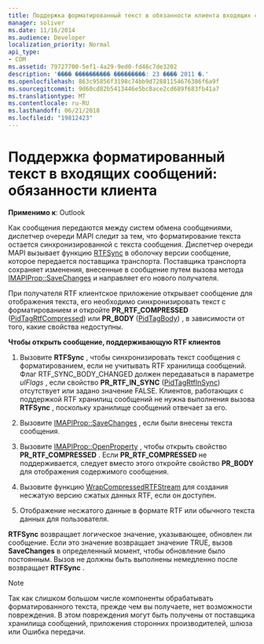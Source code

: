 ```yaml
---
title: Поддержка форматированный текст в обязанности клиента входящих сообщений
manager: soliver
ms.date: 11/16/2014
ms.audience: Developer
localization_priority: Normal
api_type:
- COM
ms.assetid: 79727700-5ef1-4a29-9ed0-fd46c7de3202
description: '���� ���������� ���������: 23 ���� 2011 �.'
ms.openlocfilehash: 863c95856f3198c74bb9d72881154676386f6a9f
ms.sourcegitcommit: 9d60cd82b5413446e5bc8ace2cd689f683fb41a7
ms.translationtype: MT
ms.contentlocale: ru-RU
ms.lasthandoff: 06/21/2018
ms.locfileid: "19812423"
---
```

# <a name="supporting-formatted-text-in-incoming-messages-client-responsibilities"></a>Поддержка форматированный текст в входящих сообщений: обязанности клиента

  
  
**Применимо к**: Outlook 
  
Как сообщения передаются между систем обмена сообщениями, диспетчер очереди MAPI следит за тем, что форматирование текста остается синхронизированной с текста сообщения. Диспетчер очереди MAPI вызывает функцию [RTFSync](rtfsync.md) в оболочку версии сообщение, которое передается поставщика транспорта. Поставщика транспорта сохраняет изменения, внесенные в сообщение путем вызова метода [IMAPIProp::SaveChanges](imapiprop-savechanges.md) и направляет его нового получателя. 
  
При получателя RTF клиентское приложение открывает сообщение для отображения текста, его необходимо синхронизировать текст с форматированием и откройте **PR_RTF_COMPRESSED** ([PidTagRtfCompressed](pidtagrtfcompressed-canonical-property.md)) или **PR_BODY** ([PidTagBody](pidtagbody-canonical-property.md)) , в зависимости от того, какие свойства недоступны.
  
 **Чтобы открыть сообщение, поддерживающую RTF клиентов**
  
1. Вызовите **RTFSync** , чтобы синхронизировать текст сообщения с форматированием, если не учитывать RTF хранилища сообщений. Флаг RTF_SYNC_BODY_CHANGED должен передаваться в параметре _ulFlags_ , если свойство **PR_RTF_IN_SYNC** ([PidTagRtfInSync](pidtagrtfinsync-canonical-property.md)) отсутствует или задано значение FALSE. Клиентов, работающих с поддержкой RTF хранилищ сообщений не нужна выполнения вызова **RTFSync** , поскольку хранилище сообщений отвечает за его. 
    
2. Вызовите [IMAPIProp::SaveChanges](imapiprop-savechanges.md) , если были внесены текста сообщения. 
    
3. Вызовите [IMAPIProp::OpenProperty](imapiprop-openproperty.md) , чтобы открыть свойство **PR_RTF_COMPRESSED** . Если **PR_RTF_COMPRESSED** не поддерживается, следует вместо этого откройте свойство **PR_BODY** для отображения содержимого сообщения. 
    
4. Вызовите функцию [WrapCompressedRTFStream](wrapcompressedrtfstream.md) для создания несжатую версию сжатых данных RTF, если он доступен. 
    
5. Отображение несжатого данные в формате RTF или обычного текста данных для пользователя.
    
 **RTFSync** возвращает логическое значение, указывающее, обновлен ли сообщение. Если это значение возвращает значение TRUE, вызов **SaveChanges** в определенный момент, чтобы обновление было постоянным. Вызов не должны быть выполнены немедленно после возвращает **RTFSync** . 
  
> [!NOTE]
> Так как слишком большом числе компоненты обрабатывать форматированного текста, прежде чем вы получаете, нет возможности повреждения. В этом повреждения могут быть получены от поставщика хранилища сообщений, приложения сторонних производителей, шлюза или Ошибка передачи. 
  

